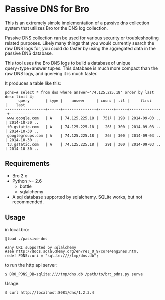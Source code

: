 Passive DNS for Bro
===================

This is an extremely simple implementation of a passive dns collection system that utilizes Bro for the DNS log collection.

Passive DNS collection can be used for various security or troubleshooting related purposes.  Likely many things that you would currently search the raw DNS logs for, you could do faster by using the aggregated data in the passive DNS database.

This tool uses the Bro DNS logs to build a database of unique query+type+answer tuples.  This database is much more compact than the raw DNS logs, and querying it is much faster.

It produces a table like this:

    pdns=# select * from dns where answer='74.125.225.18' order by last desc limit 4;
          query       | type |    answer     | count | ttl |     first     |    last
    ------------------+------+---------------+-------+-----+---------------+------------
     www.google.com   | A    | 74.125.225.18 |  7517 | 198 | 2014-09-03 .. | 2014-10-30 ..
     t0.gstatic.com   | A    | 74.125.225.18 |   266 | 300 | 2014-09-03 .. | 2014-10-30 ..
     googlegroups.com | A    | 74.125.225.18 |   266 | 300 | 2014-09-03 .. | 2014-10-30 ..
     t3.gstatic.com   | A    | 74.125.225.18 |   291 | 300 | 2014-09-03 .. | 2014-10-30 ..

Requirements
------------

* Bro 2.x
* Python >= 2.6
  * bottle
  * sqlalchemy
* A sql database supported by sqlalchemy.  SQLite works, but not recommended.

Usage
-----

in local.bro:

    @load ./passive-dns

    #any URI supported by sqlalchemy 
    #see http://docs.sqlalchemy.org/en/rel_0_9/core/engines.html
    redef PDNS::uri = "sqlite:////tmp/dns.db";

to run the http api server:

    $ BRO_PDNS_DB=sqlite:////tmp/dns.db /path/to/bro_pdns.py serve

Usage:

    $ curl http://localhost:8081/dns/1.2.3.4
